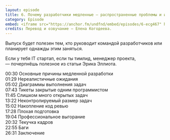 ```yaml
---
layout: episode
title: 6. Почему разработчики медленные — распространенные проблемы и их решения
category: Episode
embed: <iframe src="https://anchor.fm/undfnd/embed/episodes/6-ecg467" height="102px" width="400px" frameborder="0" scrolling="no"></iframe>
credits: Перевод и озвучание — Елена Когодеева.
---
```


Выпуск будет полезен тем, кто руководит командой разработчиков или планирует однажды этим заняться. 

Если у тебя IT стартап, если ты тимлид, менеджер проекта, — почерпнёшь полезное из статьи Эрика Эллиота.

00:30 Основные причины медленной разработки  
01:29 Нереалистичные ожидания  
05:02 Диаграммы выполнения задач  
07:43 Тикеты закрытые одним программистом  
11:45 Слишком много открытых задач  
13:22 Неконтролируемый размер задач  
15:02 Накопление код ревью  
17:28 Плохая подготовка  
19:04 Профессиональное выгорание  
20:32 Текучка кадров  
22:55 Баги  
26:31 Заключение
